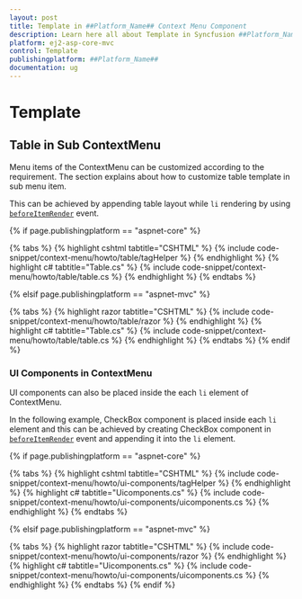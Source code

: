 ```yaml
---
layout: post
title: Template in ##Platform_Name## Context Menu Component
description: Learn here all about Template in Syncfusion ##Platform_Name## Context Menu component and more.
platform: ej2-asp-core-mvc
control: Template
publishingplatform: ##Platform_Name##
documentation: ug
---
```


# Template

## Table in Sub ContextMenu

Menu items of the ContextMenu can be customized according to the requirement. The section explains about how to customize table template
in sub menu item.

This can be achieved by appending table layout while `li` rendering by using [`beforeItemRender`](https://help.syncfusion.com/cr/cref_files/aspnetcore-js2/aspnetcore/Syncfusion.EJ2~Syncfusion.EJ2.Navigations.ContextMenu~BeforeItemRender.html) event.

{% if page.publishingplatform == "aspnet-core" %}

{% tabs %}
{% highlight cshtml tabtitle="CSHTML" %}
{% include code-snippet/context-menu/howto/table/tagHelper %}
{% endhighlight %}
{% highlight c# tabtitle="Table.cs" %}
{% include code-snippet/context-menu/howto/table/table.cs %}
{% endhighlight %}
{% endtabs %}

{% elsif page.publishingplatform == "aspnet-mvc" %}

{% tabs %}
{% highlight razor tabtitle="CSHTML" %}
{% include code-snippet/context-menu/howto/table/razor %}
{% endhighlight %}
{% highlight c# tabtitle="Table.cs" %}
{% include code-snippet/context-menu/howto/table/table.cs %}
{% endhighlight %}
{% endtabs %}
{% endif %}



### UI Components in ContextMenu

UI components can also be placed inside the each `li` element of ContextMenu.

In the following example, CheckBox component is placed inside each `li` element and this can be achieved by creating
CheckBox component in [`beforeItemRender`](https://help.syncfusion.com/cr/cref_files/aspnetcore-js2/aspnetcore/Syncfusion.EJ2~Syncfusion.EJ2.Navigations.ContextMenu~BeforeItemRender.html) event and appending it into the `li` element.

{% if page.publishingplatform == "aspnet-core" %}

{% tabs %}
{% highlight cshtml tabtitle="CSHTML" %}
{% include code-snippet/context-menu/howto/ui-components/tagHelper %}
{% endhighlight %}
{% highlight c# tabtitle="Uicomponents.cs" %}
{% include code-snippet/context-menu/howto/ui-components/uicomponents.cs %}
{% endhighlight %}
{% endtabs %}

{% elsif page.publishingplatform == "aspnet-mvc" %}

{% tabs %}
{% highlight razor tabtitle="CSHTML" %}
{% include code-snippet/context-menu/howto/ui-components/razor %}
{% endhighlight %}
{% highlight c# tabtitle="Uicomponents.cs" %}
{% include code-snippet/context-menu/howto/ui-components/uicomponents.cs %}
{% endhighlight %}
{% endtabs %}
{% endif %}


